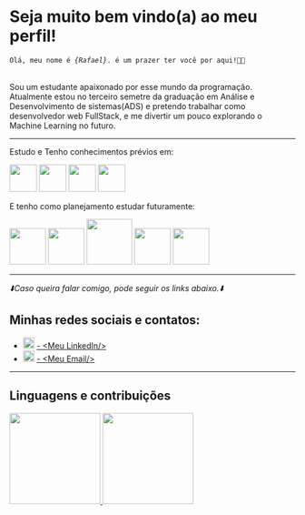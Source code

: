 <h1>Seja muito bem vindo(a) ao meu perfil!</h1>
<code>Olá, meu nome é <em>{Rafael}</em>. é um prazer ter você por aqui!&#x1F44B;&#x1F603;</code><br><br>
<p>Sou um estudante apaixonado por esse mundo da programação. Atualmente estou no terceiro semetre da graduação em Análise e Desenvolvimento de sistemas(ADS) e pretendo trabalhar como desenvolvedor web FullStack, e me divertir um pouco explorando o Machine Learning no futuro.</p>
<hr>
<div>
  <p>Estudo e Tenho conhecimentos prévios em:</p>
  <img id="HTML5" src="https://cdn.jsdelivr.net/gh/devicons/devicon/icons/html5/html5-plain-wordmark.svg"  style="width: 3rem;">
  <img id="CSS3" src="https://cdn.jsdelivr.net/gh/devicons/devicon/icons/css3/css3-plain-wordmark.svg" style="width: 3rem;">
  <img id="JavaScript" src="https://cdn.jsdelivr.net/gh/devicons/devicon/icons/javascript/javascript-original.svg" style="width: 3rem;">
  <img id="Python" src="https://cdn.jsdelivr.net/gh/devicons/devicon/icons/python/python-original.svg" style="width: 3rem;">

  <p>E tenho como planejamento estudar futuramente:</p>
  <img id="React" src="https://cdn.jsdelivr.net/gh/devicons/devicon/icons/react/react-original-wordmark.svg" style="width: 4rem;">
  <img id="TypeScript" src="https://creazilla-store.fra1.digitaloceanspaces.com/icons/3254474/typescript-icon-icon-md.png" style="width: 4rem">
  <img id="Oracle" src="https://thumbs.dreamstime.com/b/logotipo-de-oracle-129286921.jpg" style="width: 5rem">
  <img id="AWS" src="https://images2.crunchbase.com/image/upload/c_lpad,h_256,w_256,f_auto,q_auto:eco,dpr_1/r4wsu8rl4jvpjydbhooy" style="width: 4rem">
  <img id="Sass" src="https://cdn.jsdelivr.net/gh/devicons/devicon/icons/sass/sass-original.svg" style="width: 4rem">
</div>
<hr>
<div>
     <I>&#x2B07;&#xFE0F;Caso queira falar comigo, pode seguir os links abaixo.&#x2B07;&#xFE0F;</I>
     <h2>Minhas redes sociais e contatos:</h2>
     <ul>
          <li>
               <img src="https://cdn.jsdelivr.net/gh/devicons/devicon/icons/linkedin/linkedin-original.svg" style="width:20px;">
               <a href="https://www.linkedin.com/in/rafaell-p-duque/" target="_blank"> - &lt;Meu LinkedIn/&gt;</a>
          </li>
          <li>
                <img src="https://comtele.com.br/wp-content/uploads/2021/08/7969340901574338609-512.png" style="width: 20px">
                <a href="mailto:rafaellduque049@gmail.com"> - &lt;Meu Email/&gt;</a>
          </li>
     </ul>
</div>
<hr>
<div>
  <h2>Linguagens e contribuições</h2>
  <a href="https://github.com/RafaelDuque049">
  <img height="160em" src="https://github-readme-stats.vercel.app/api/top-langs/?username=RafaelDuque049&layout=compact&langs_count=7&theme=dracula"/>
  <img height="160em" src="https://github-readme-stats.vercel.app/api?username=RafaelDuque049&show_icons=true&theme=dracula&include_all_commits=true&count_private=true"/>
</div>

<!---
RafaelDuque049/RafaelDuque049 is a ✨ special ✨ repository because its `README.md` (this file) appears on your GitHub profile.
You can click the Preview link to take a look at your changes.
--->
